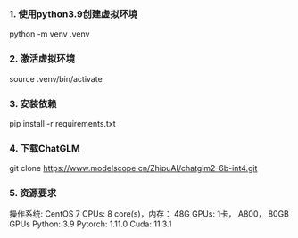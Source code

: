 ### 1. 使用python3.9创建虚拟环境
python -m venv .venv
### 2. 激活虚拟环境
source .venv/bin/activate
### 3. 安装依赖
pip install -r requirements.txt
### 4. 下载ChatGLM
git clone https://www.modelscope.cn/ZhipuAI/chatglm2-6b-int4.git

### 5. 资源要求
操作系统: CentOS 7
CPUs: 8 core(s)，内存： 48G
GPUs: 1卡， A800， 80GB GPUs 
Python: 3.9
Pytorch: 1.11.0
Cuda: 11.3.1